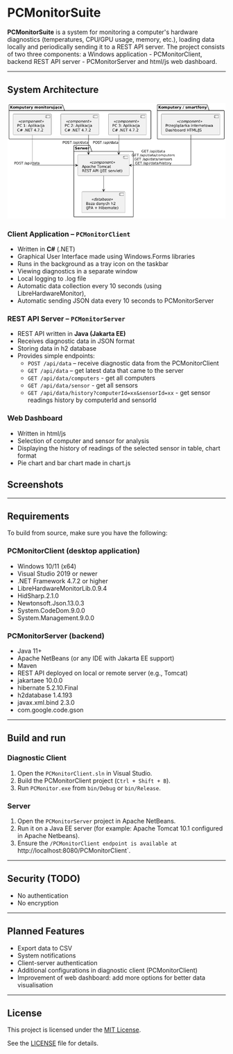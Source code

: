 # PCMonitorSuite

**PCMonitorSuite** is a system for monitoring a computer's hardware diagnostics (temperatures, CPU/GPU usage, memory, etc.), loading data locally and periodically sending it to a REST API server. The project consists of two three components: a Windows application - PCMonitorClient, backend REST API server - PCMonitorServer and html/js web dashboard.

---

## System Architecture

![Component Diagram](docs/diagrams/diagram-component.png)

### Client Application – `PCMonitorClient`
- Written in **C#** (.NET)
- Graphical User Interface made using Windows.Forms libraries
- Runs in the background as a tray icon on the taskbar
- Viewing diagnostics in a separate window
- Local logging to .log file
- Automatic data collection every 10 seconds (using LibreHardwareMonitor),
- Automatic sending JSON data every 10 seconds to PCMonitorServer

### REST API Server – `PCMonitorServer`
- REST API written in **Java (Jakarta EE)**
- Receives diagnostic data in JSON format
- Storing data in h2 database
- Provides simple endpoints:
  - `POST /api/data` – receive diagnostic data from the PCMonitorClient
  - `GET /api/data` – get latest data that came to the server
  - `GET /api/data/computers` - get all computers
  - `GET /api/data/sensor` - get all sensors
  - `GET /api/data/history?computerId=xx&sensorId=xx` - get sensor readings history by computerId and sensorId

### Web Dashboard
- Written in html/js
- Selection of computer and sensor for analysis
- Displaying the history of readings of the selected sensor in table, chart format
- Pie chart and bar chart made in chart.js

## Screenshots

---

## Requirements
To build from source, make sure you have the following:

### PCMonitorClient (desktop application)
- Windows 10/11 (x64)
- Visual Studio 2019 or newer
- .NET Framework 4.7.2 or higher
- LibreHardwareMonitorLib.0.9.4
- HidSharp.2.1.0
- Newtonsoft.Json.13.0.3
- System.CodeDom.9.0.0
- System.Management.9.0.0

### PCMonitorServer (backend)
- Java 11+
- Apache NetBeans (or any IDE with Jakarta EE support)
- Maven
- REST API deployed on local or remote server (e.g., Tomcat)
- jakartaee 10.0.0
- hibernate 5.2.10.Final
- h2database 1.4.193
- javax.xml.bind 2.3.0
- com.google.code.gson

---

## Build and run

### Diagnostic Client
1. Open the `PCMonitorClient.sln` in Visual Studio.
2. Build the PCMonitorClient project (`Ctrl + Shift + B`).
3. Run `PCMonitor.exe` from `bin/Debug` or `bin/Release`.

### Server
1. Open the `PCMonitorServer` project in Apache NetBeans.
2. Run it on a Java EE server (for example: Apache Tomcat 10.1 configured in Apache Netbeans).
3. Ensure the `/PCMonitorClient endpoint is available at `http://localhost:8080/PCMonitorClient`.

---

## Security (TODO)
- No authentication 
- No encryption 

---

## Planned Features
- Export data to CSV
- System notifications
- Client-server authentication
- Additional configurations in diagnostic client (PCMonitorClient)
- Improvement of web dashboard: add more options for better data visualisation

---

## License

This project is licensed under the [MIT License](https://opensource.org/licenses/MIT).

See the [LICENSE](LICENSE) file for details.

